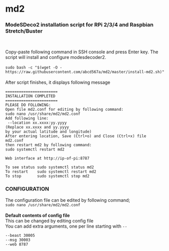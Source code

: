 # md2
### ModeSDeco2 installation script for RPi 2/3/4 and Raspbian Stretch/Buster

</br>

Copy-paste following command in SSH console and press Enter key. The script will install and configure modesdecoder2. </br></br>
`sudo bash -c "$(wget -O - https://raw.githubusercontent.com/abcd567a/md2/master/install-md2.sh)" `</br></br>
After script finishes, it displays following message
```
=======================
INSTALLATION COMPLETED
=======================
PLEASE DO FOLLOWING:
Open file md2.conf for editing by following command:
sudo nano /usr/share/md2/md2.conf
Add following line:
 --location xx.xxxx:yy.yyyy
(Replace xx.xxxx and yy.yyyy
by your actual latitude and longitude)
After entering location, Save (Ctrl+o) and Close (Ctrl+x) file md2.conf
then restart md2 by following command:
sudo systemctl restart md2

Web interface at http://ip-of-pi:8787

To see status sudo systemctl status md2
To restart    sudo systemctl restart md2
To stop       sudo systemctl stop md2
```

### CONFIGURATION </br>
The configuration file can be edited by following command; </br>
`sudo nano /usr/share/md2/md2.conf ` </br></br>
**Default contents of config file**</br>
This can be changed by editing config file</br>
You can add extra arguments, one per line starting with `--` </br>

```
--beast 30005
--msg 30003
--web 8787

```
